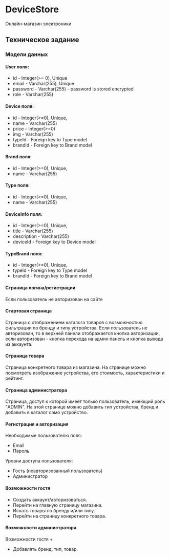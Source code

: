 # DeviceStore

Онлайн-магазин электроники

## Техническое задание

### Модели данных

#### User поля:

* id - Integer(>= 0), Unique
* email - Varchar(255), Unique
* password - Varchar(255) - password is stored encrypted
* role - Varchar(255)

#### Device поля: 
* id - Integer(>=0), Unique,
* name - Varchar(255)
* price - Integer(>=0)
* img - Varchar(255)
* typeId -  Foreign key to Type model
* brandId -  Foreign key to Brand model

#### Brand поля:
* id - Integer(>=0), Unique,
* name - Varchar(255)

#### Type поля:
* id - Integer(>=0), Unique,
* name - Varchar(255)

#### DeviceInfo поля:
* id - Integer(>=0), Unique,
* title - Varchar(255)
* description - Varchar(255)
* deviceId - Foreign key to Device model

#### TypeBrand поля: 
* id - Integer(>=0), Unique,
* typeId -  Foreign key to Type model
* brandId -  Foreign key to Brand model


#### Страница логина/регистрации
Если пользователь не авторизован на сайте

#### Стартовая страница
Страница с отображением каталога товаров с возможностью фильтрации по бренду и типу устройства. Если пользователь не авторизован, то в верхней панели отображается кнопка авторизации, если авторизован - кнопка перехода на админ панель и кнопка выхода из аккаунта.

#### Страница товара
Страница конкретного товара из магазина. На странице можно посмотреть изображение устройства, его стоимость, характеристики и рейтинг.

#### Страница администратора
Страница, доступ к которой имеет только пользователь, имеющий роль "ADMIN". На этой странице можно добавить тип устройства, бренд и добавить в каталог само устройство.

#### Регистрация и авторизация 

Необходимые пользователю поля:

* Email
* Пароль

Уровни доступа пользователя:

* Гость (неавторизованный пользователь)
* Администратор

#### Возможности гостя

* Создать аккаунт/авторизоваться.
* Перейти на главную страницу магазина.
* Искать товары по бренду и/или типу.
* Перейти на страницу конкретного товара.

#### Возможности администратора
Возможности гостя +
* Добавлять бренд, тип, товар.



